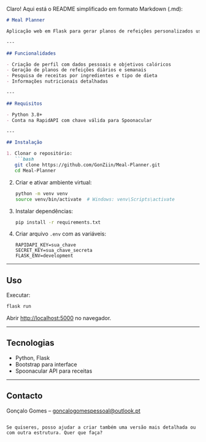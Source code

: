 Claro! Aqui está o README simplificado em formato Markdown (.md):

````md
# Meal Planner

Aplicação web em Flask para gerar planos de refeições personalizados usando a API Spoonacular.

---

## Funcionalidades

- Criação de perfil com dados pessoais e objetivos calóricos  
- Geração de planos de refeições diários e semanais  
- Pesquisa de receitas por ingredientes e tipo de dieta  
- Informações nutricionais detalhadas  

---

## Requisitos

- Python 3.8+  
- Conta na RapidAPI com chave válida para Spoonacular  

---

## Instalação

1. Clonar o repositório:  
   ```bash
   git clone https://github.com/GonZiin/Meal-Planner.git
   cd Meal-Planner
````

2. Criar e ativar ambiente virtual:

   ```bash
   python -m venv venv
   source venv/bin/activate  # Windows: venv\Scripts\activate
   ```

3. Instalar dependências:

   ```bash
   pip install -r requirements.txt
   ```

4. Criar arquivo `.env` com as variáveis:

   ```
   RAPIDAPI_KEY=sua_chave
   SECRET_KEY=sua_chave_secreta
   FLASK_ENV=development
   ```

---

## Uso

Executar:

```bash
flask run
```

Abrir [http://localhost:5000](http://localhost:5000) no navegador.

---

## Tecnologias

* Python, Flask
* Bootstrap para interface
* Spoonacular API para receitas

---

## Contacto

Gonçalo Gomes – [goncalogomespessoal@outlook.pt](mailto:goncalogomespessoal@outlook.pt)

```

Se quiseres, posso ajudar a criar também uma versão mais detalhada ou com outra estrutura. Quer que faça?
```
